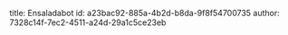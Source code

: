 title: Ensaladabot
id: a23bac92-885a-4b2d-b8da-9f8f54700735
author: 7328c14f-7ec2-4511-a24d-29a1c5ce23eb
